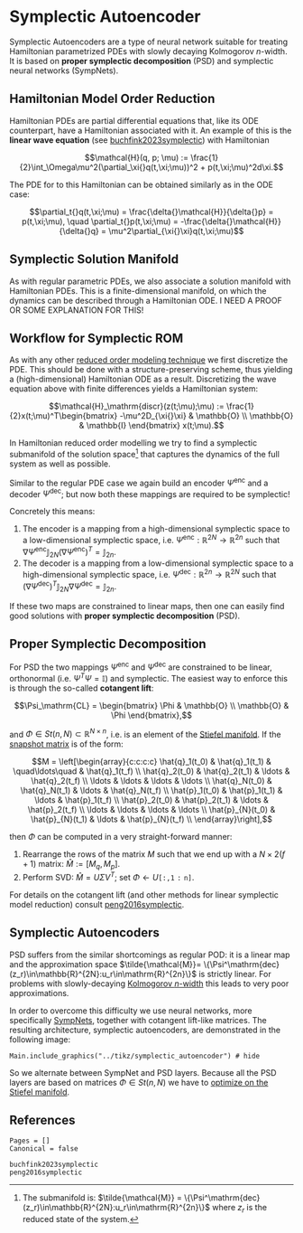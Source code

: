 # Symplectic Autoencoder 

Symplectic Autoencoders are a type of neural network suitable for treating Hamiltonian parametrized PDEs with slowly decaying Kolmogorov $n$-width. It is based on **proper symplectic decomposition** (PSD) and symplectic neural networks (SympNets).

## Hamiltonian Model Order Reduction 

Hamiltonian PDEs are partial differential equations that, like its ODE counterpart, have a Hamiltonian associated with it. An example of this is the **linear wave equation** (see [buchfink2023symplectic](@cite)) with Hamiltonian 

```math
\mathcal{H}(q, p; \mu) := \frac{1}{2}\int_\Omega\mu^2(\partial_\xi{}q(t,\xi;\mu))^2 + p(t,\xi;\mu)^2d\xi.
```

The PDE for to this Hamiltonian can be obtained similarly as in the ODE case:

```math
\partial_t{}q(t,\xi;\mu) = \frac{\delta{}\mathcal{H}}{\delta{}p} = p(t,\xi;\mu), \quad \partial_t{}p(t,\xi;\mu) = -\frac{\delta{}\mathcal{H}}{\delta{}q} = \mu^2\partial_{\xi{}\xi}q(t,\xi;\mu)
```

## Symplectic Solution Manifold 

As with regular parametric PDEs, we also associate a solution manifold with Hamiltonian PDEs. This is a finite-dimensional manifold, on which the dynamics can be described through a Hamiltonian ODE. 
I NEED A PROOF OR SOME EXPLANATION FOR THIS!


## Workflow for Symplectic ROM

As with any other [reduced order modeling technique](autoencoder.md) we first discretize the PDE. This should be done with a structure-preserving scheme, thus yielding a (high-dimensional) Hamiltonian ODE as a result. Discretizing the wave equation above with finite differences yields a Hamiltonian system: 

```math
\mathcal{H}_\mathrm{discr}(z(t;\mu);\mu) := \frac{1}{2}x(t;\mu)^T\begin{bmatrix}  -\mu^2D_{\xi{}\xi} & \mathbb{O} \\ \mathbb{O} & \mathbb{I}  \end{bmatrix} x(t;\mu).
```

In Hamiltonian reduced order modelling we try to find a symplectic submanifold of the solution space[^1] that captures the dynamics of the full system as well as possible.

[^1]: The submanifold is: $\tilde{\mathcal{M}} = \{\Psi^\mathrm{dec}(z_r)\in\mathbb{R}^{2N}:u_r\in\mathrm{R}^{2n}\}$ where $z_r$ is the reduced state of the system. 

Similar to the regular PDE case we again build an encoder $\Psi^\mathrm{enc}$ and a decoder $\Psi^\mathrm{dec}$; but now both these mappings are required to be symplectic!

Concretely this means: 
1. The encoder is a mapping from a high-dimensional symplectic space to a low-dimensional symplectic space, i.e. $\Psi^\mathrm{enc}:\mathbb{R}^{2N}\to\mathbb{R}^{2n}$ such that $\nabla\Psi^\mathrm{enc}\mathbb{J}_{2N}(\nabla\Psi^\mathrm{enc})^T = \mathbb{J}_{2n}$.
2. The decoder is a mapping from a low-dimensional symplectic space to a high-dimensional symplectic space, i.e. $\Psi^\mathrm{dec}:\mathbb{R}^{2n}\to\mathbb{R}^{2N}$ such that $(\nabla\Psi^\mathrm{dec})^T\mathbb{J}_{2N}\nabla\Psi^\mathrm{dec} = \mathbb{J}_{2n}$.

If these two maps are constrained to linear maps, then one can easily find good solutions with **proper symplectic decomposition** (PSD).

## Proper Symplectic Decomposition

For PSD the two mappings $\Psi^\mathrm{enc}$ and $\Psi^\mathrm{dec}$ are constrained to be linear, orthonormal (i.e. $\Psi^T\Psi = \mathbb{I}$) and symplectic. The easiest way to enforce this is through the so-called **cotangent lift**: 

```math
\Psi_\mathrm{CL} = 
\begin{bmatrix} \Phi & \mathbb{O} \\ \mathbb{O} & \Phi \end{bmatrix},
```
and $\Phi\in{}St(n,N)\subset\mathbb{R}^{N\times{}n}$, i.e. is an element of the [Stiefel manifold](@ref "The Stiefel Manifold"). If the [snapshot matrix](../data_loader/snapshot_matrix.md) is of the form: 

```math
M = \left[\begin{array}{c:c:c:c}
\hat{q}_1(t_0) &  \hat{q}_1(t_1) & \quad\ldots\quad & \hat{q}_1(t_f) \\
\hat{q}_2(t_0) &  \hat{q}_2(t_1) & \ldots & \hat{q}_2(t_f) \\
\ldots & \ldots & \ldots & \ldots \\
\hat{q}_N(t_0) &  \hat{q}_N(t_1) & \ldots & \hat{q}_N(t_f) \\
\hat{p}_1(t_0) & \hat{p}_1(t_1) & \ldots & \hat{p}_1(t_f) \\
\hat{p}_2(t_0) &  \hat{p}_2(t_1) & \ldots & \hat{p}_2(t_f) \\
\ldots &  \ldots & \ldots & \ldots \\
\hat{p}_{N}(t_0) &  \hat{p}_{N}(t_1) & \ldots & \hat{p}_{N}(t_f) \\
\end{array}\right],
```

then $\Phi$ can be computed in a very straight-forward manner: 
1. Rearrange the rows of the matrix $M$ such that we end up with a $N\times2(f+1)$ matrix: $\hat{M} := [M_q, M_p]$.
2. Perform SVD: $\hat{M} = U\Sigma{}V^T$; set $\Phi\gets{}U\mathtt{[:,1:n]}$.

For details on the cotangent lift (and other methods for linear symplectic model reduction) consult [peng2016symplectic](@cite).

## Symplectic Autoencoders

PSD suffers from the similar shortcomings as regular POD: it is a linear map and the approximation space $\tilde{\mathcal{M}}= \{\Psi^\mathrm{dec}(z_r)\in\mathbb{R}^{2N}:u_r\in\mathrm{R}^{2n}\}$ is strictly linear. For problems with slowly-decaying [Kolmogorov $n$-width](kolmogorov_n_width.md) this leads to very poor approximations.  

In order to overcome this difficulty we use neural networks, more specifically [SympNets](../architectures/sympnet.md), together with cotangent lift-like matrices. The resulting architecture, symplectic autoencoders, are demonstrated in the following image: 

```@example 
Main.include_graphics("../tikz/symplectic_autoencoder") # hide
```

So we alternate between SympNet and PSD layers. Because all the PSD layers are based on matrices $\Phi\in{}St(n,N)$ we have to [optimize on the Stiefel manifold](@ref "Neural Network Optimizers").


## References 

```@bibliography
Pages = []
Canonical = false

buchfink2023symplectic
peng2016symplectic
```